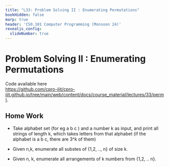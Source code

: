 ```yaml
---
title: "L33: Problem Solving II : Enumerating Permutations"
bookHidden: false
marp: true
header: 'CS0.101 Computer Programming (Monsoon 24)'
revealjs_config:
  slideNumber: true
---
```


# Problem Solving II : Enumerating Permutations

Code available here    
[https://github.com/cpro-iiit/cpro-iiit.github.io/tree/main/web/content/docs/course_material/lectures/33/perm)](https://github.com/cpro-iiit/cpro-iiit.github.io/tree/main/web/content/docs/course_material/lectures/33/perm).

## Home Work

- Take alphabet set (for eg a b c ) and a number k as input, and print all strings of length k, which takes letters from that alphabet (if the alphabet is a b c, there are 3^k of them)

- Given n,k, enumerate all substes of {1,2, .., n} of size k.

- Given n, k, enumerate all arrangements of k numbers from {1,2, .. n}.

